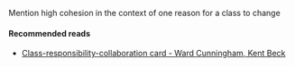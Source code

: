 Mention high cohesion in the context of one reason for a class to change

#### Recommended reads
* [Class-responsibility-collaboration card - Ward Cunningham, Kent Beck](https://en.wikipedia.org/wiki/Class-responsibility-collaboration_card)